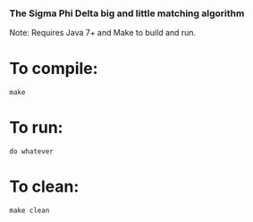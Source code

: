 ### The Sigma Phi Delta big and little matching algorithm ###

Note: Requires Java 7+ and Make to build and run.

# To compile: #
```
make
```

# To run: #
```
do whatever
```

# To clean: #
```
make clean
```
